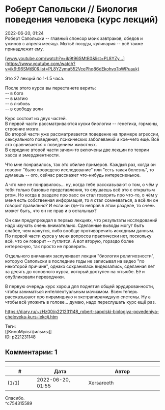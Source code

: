 Роберт Сапольски // Биология поведения человека (курс лекций)
=============================================================

  
2022-06-20, 01:24  
 Роберт Сапольски -- главный спонсор моих завтраков, обедов и ужинов с апреля месяца. Мытьё посуды, кулинария -- всё также принадлежит ему.   
   
  [www.youtube.com/watch?v=ik9t96SMtB0&list=PL8YZy...](https://www.youtube.com/watch?v=ik9t96SMtB0&list=PL8YZyma552VcePhq86dEkohvoTpWPuauk)    
   
 Это 27 лекций по 1-1.5 часа.   
   
 После этого курса вы перестанете верить:   
 -- в бога   
 -- в магию   
 -- в любовь   
 -- в свободу воли   
   
 Курс состоит из двух частей.   
 В первой части рассматриваются куски биологии -- генетика, гормоны, строение мозга.   
 Во второй части уже рассматривается поведение на примере агрессии, сексуального поведения, психических заболеваний и кое-чего ещё. Всё это сравнивается с поведением животных.   
 В середине второй части зачем-то включены две лекции по теории хаоса и эмерджентности.   
   
 Что мне понравилось, так это обилие примеров. Каждый раз, когда он говорит "было проведено исследование" или "есть такая болезнь", то думаешь -- ого, сейчас расскажет что-нибудь интересненькое.   
   
 А что мне не понравилось... ну, когда тебе рассказывают о том, о чём у тебя только базовые представления, то слушаешь всё это с открытым ртом. Но когда в разделе про хаос он стал говорить про что-то, о чём у меня есть собственная информация, то я стал сомневаться, а всё ли он говорит правильно? И если он где-то неправ в этом разделе, то очень может быть, что он не прав и в остальных?   
   
 Он сам предупреждал в первых лекциях, что результаты исследований надо изучать очень внимательно. Сделанные выводы могут быть слабее, чем кажутся, либо вообще противоречить исходным данным. По первой части курса у меня вопросов практически нет, поскольку всё, что он говорит -- гуглится. А вот вторую, гораздо более интересную, так просто не проверить.   
   
 Отдельного внимания заслуживает лекция "биология религиозности", которую Сапольски в последние годы не записывал на видео "по некоторой причине", однако сохранилась видеозапись, сделанная лет за десять до основного курса, который доступен на ютьюбе. Её и опубликовали переводчики.   
   
 В первую очередь курс хорош для поднятия общей эрудированности, чтобы заниматься интеллектуальным мачизмом. Всем теперь рассказывают про пирамидную и экстрапирамидную системы. Ну а чтобы всё уложить в голове... думаю, надо переслушать курс ещё раз.   
  
<https://diary.ru/~zHz00/p221231148_robert-sapolski-biologiya-povedeniya-cheloveka-kurs-lekcij.htm>  
  
Теги:  
[[КиноМультфильмы]]  
ID: p221231148  


Комментарии: 1
--------------

  


---



|         #         |              Дата              |                     Автор                     |           ID           |
| --- | --- | --- | --- |
| (1/1) | 2022-06-20, 01:55 | Xersareeth | c754315589 |

  
 Спасибо.   
 ^c754315589